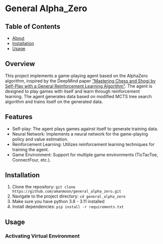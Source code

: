 # General Alpha_Zero

## Table of Contents
- [About](#about)
- [Installation](##installation)
- [Usage](#usage)

## Overview

This project implements a game-playing agent based on the AlphaZero algorithm, inspired by the DeepMind paper ["Mastering Chess and Shogi by Self-Play with a General Reinforcement Learning Algorithm"](https://arxiv.org/abs/1712.01815). The agent is designed to play games with itself and learn through reinforcement learning. The agent generates data based on modified MCTS tree search algorithm and trains itself on the generated data.

## Features

- Self-play: The agent plays games against itself to generate training data.
- Neural Network: Implements a neural network for the game-playing policy and value estimation.
- Reinforcement Learning: Utilizes reinforcement learning techniques for training the agent.
- Game Environment: Support for multiple game environments (TicTacToe, ConnectFour, etc.).

## Installation
1. Clone the repository: `git clone https://github.com/amanmoon/general_alpha_zero.git`
2. Navigate to the project directory: `cd general_alpha_zero`
3. Make sure you have python 3.8 - 3.11 installed
4. Install dependencies: `pip install -r requirements.txt`

## Usage
  ###  Activating Virtual Environment 
  
  
